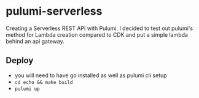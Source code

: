 # pulumi-serverless

Creating a Serverless REST API with Pulumi. I decided to test out pulumi's method for Lambda creation compared to CDK and put a simple lambda behind an api gateway.

## Deploy

- you will need to have go installed as well as pulumi cli setup
- `cd echo && make build`
- `pulumi up`
